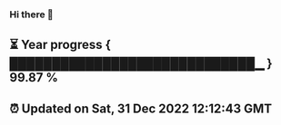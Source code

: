 ### Hi there 👋
⏳ Year progress { █████████████████████████████▁ } 99.87 %
---
⏰ Updated on Sat, 31 Dec 2022 12:12:43 GMT
---
